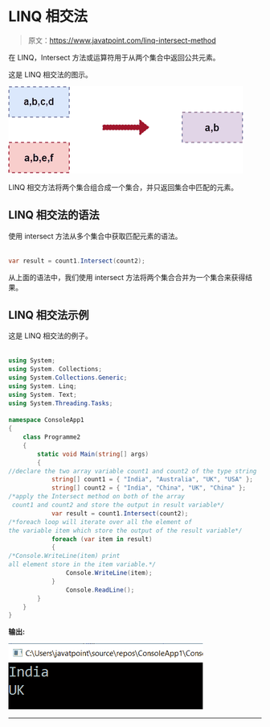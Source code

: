 # LINQ 相交法

> 原文：<https://www.javatpoint.com/linq-intersect-method>

在 LINQ，Intersect 方法或运算符用于从两个集合中返回公共元素。

这是 LINQ 相交法的图示。

![LINQ Intersect Method](img/8d660d943d1d0392f5a1411b7070b4df.png)

LINQ 相交方法将两个集合组合成一个集合，并只返回集合中匹配的元素。

## LINQ 相交法的语法

使用 intersect 方法从多个集合中获取匹配元素的语法。

```cs

var result = count1.Intersect(count2);

```

从上面的语法中，我们使用 intersect 方法将两个集合合并为一个集合来获得结果。

## LINQ 相交法示例

这是 LINQ 相交法的例子。

```cs

using System;
using System. Collections;
using System.Collections.Generic;
using System. Linq;
using System. Text;
using System.Threading.Tasks;

namespace ConsoleApp1
{
    class Programme2
    {
        static void Main(string[] args)
        {
//declare the two array variable count1 and count2 of the type string 
            string[] count1 = { "India", "Australia", "UK", "USA" };
            string[] count2 = { "India", "China", "UK", "China" };
/*apply the Intersect method on both of the array
 count1 and count2 and store the output in result variable*/
            var result = count1.Intersect(count2);
/*foreach loop will iterate over all the element of 
the variable item which store the output of the result variable*/ 
            foreach (var item in result)
            {
/*Console.WriteLine(item) print 
all element store in the item variable.*/
                Console.WriteLine(item);
            }
                Console.ReadLine();
        }
    }
}

```

**输出:**

![LINQ Intersect Method](img/5f0ec8562f10463211d5f7d08d8b2858.png)

* * *